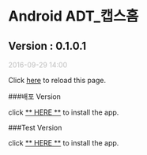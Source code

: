 <script>
    // record start time
    var startTime;

    function display() {
        // later record end time
        var endTime = new Date();

        // time difference in ms
        var timeDiff = endTime - startTime;

        // strip the miliseconds
        timeDiff /= 1000;

        var seconds = Math.round(timeDiff % 60);
        timeDiff = Math.floor(timeDiff / 60);
        var minutes = Math.round(timeDiff % 60);
        timeDiff = Math.floor(timeDiff / 60);
        var hours = Math.round(timeDiff % 24);
        timeDiff = Math.floor(timeDiff / 24);
        var days = timeDiff;

        if (hours < 10)   { hours = "0" + hours; }
        if (minutes < 10) { minutes = "0" + minutes; }
        if (seconds < 10) { seconds  = "0" + seconds; }

        if(days >= 1) {
            $("#reloadPage").show();
        }
        else {
            $("#reloadPage").hide();
        }

        if(timeDiff >= 0) {
            $(".time").text("("+ days + " days, " + hours + ":" + minutes + ":" + seconds + " passed since last release.)");
        }
        setTimeout(display, 1000);
    }

    function elapsedTimerStart () {
        //startTime = new Date();
        //setTimeout(display, 1000);

        var text = $("#releaseTime").text();
        var year = text.substring(0, 4);
        var month = text.substring(5, 7);
        var date = text.substring(8, 10);
        var hour = text.substring(11, 13);
        var min = text.substring(14, 16);
        //alert(year+" "+month+" "+date+" "+hour+" "+min);

        startTime = new Date(year, month-1, date, hour, min, 0, 0);
        display();
    }
</script>

# Android ADT_캡스홈

## Version  :  0.1.0.1
<font color="#BDBDBD">2016-09-29 14:00</font><br> 
<p id="reloadPage">Click <a href="javascript:location.reload();">here</a> to reload this page.</p>

###배포 Version

click [** HERE **](https://github.com/ncomztwo/ADTCapsHome/raw/master/Release_Version/ADTCapsHomeService.apk) to install the app.

###Test Version

click [** HERE **](https://github.com/ncomztwo/ADTCapsHome/raw/master/Test_Version/ADTCapsHomeService.apk) to install the app.